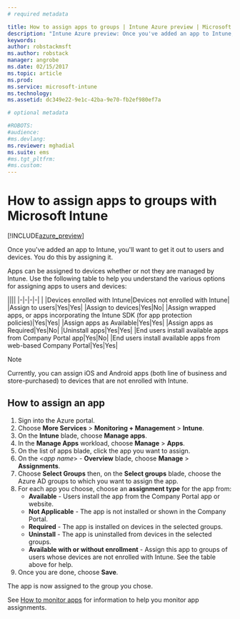 ```yaml
---
# required metadata

title: How to assign apps to groups | Intune Azure preview | Microsoft Docs
description: "Intune Azure preview: Once you've added an app to Intune, you'll want to assign it to groups of users or devices."
keywords:
author: robstackmsft
ms.author: robstack
manager: angrobe
ms.date: 02/15/2017
ms.topic: article
ms.prod:
ms.service: microsoft-intune
ms.technology:
ms.assetid: dc349e22-9e1c-42ba-9e70-fb2ef980ef7a

# optional metadata

#ROBOTS:
#audience:
#ms.devlang:
ms.reviewer: mghadial
ms.suite: ems
#ms.tgt_pltfrm:
#ms.custom:
---
```


# How to assign apps to groups with Microsoft Intune

[!INCLUDE[azure_preview](../includes/azure_preview.md)]

Once you've added an app to Intune, you'll want to get it out to users and devices. You do this by assigning it.

Apps can be assigned to devices whether or not they are managed by Intune. Use the following table to help you understand the various options for assigning apps to users and devices:

||||
|-|-|-|-|
|&nbsp;|Devices enrolled with Intune|Devices not enrolled with Intune|
|Assign to users|Yes|Yes|
|Assign to devices|Yes|No|
|Assign wrapped apps, or apps incorporating the Intune SDK (for app protection policies)|Yes|Yes|
|Assign apps as Available|Yes|Yes|
|Assign apps as Required|Yes|No|
|Uninstall apps|Yes|Yes|
|End users install available apps from Company Portal app|Yes|No|
|End users install available apps from web-based Company Portal|Yes|Yes|

> [!NOTE]
> Currently, you can assign iOS and Android apps (both line of business and store-purchased) to devices that are not enrolled with Intune.

## How to assign an app

1. Sign into the Azure portal.
2. Choose **More Services** > **Monitoring + Management** > **Intune**.
3. On the **Intune** blade, choose **Manage apps**.
1. In the **Manage Apps** workload, choose **Manage** > **Apps**.
2. On the list of apps blade, click the app you want to assign.
3. On the <*app name*> - **Overview** blade, choose **Manage** > **Assignments**.
4. Choose **Select Groups** then, on the **Select groups** blade, choose the Azure AD groups to which you want to assign the app.
5. For each app you choose, choose an **assignment type** for the app from:
	- **Available** - Users install the app from the Company Portal app or website.
	- **Not Applicable** - The app is not installed or shown in the Company Portal.
	- **Required** - The app is installed on devices in the selected groups.
	- **Uninstall** - The app is uninstalled from devices in the selected groups.
	- **Available with or without enrollment** - Assign this app to groups of users whose devices are not enrolled with Intune. See the table above for help.
6. Once you are done, choose **Save**.

The app is now assigned to the group you chose.

See [How to monitor apps](monitor-apps.md) for information to help you monitor app assignments.
